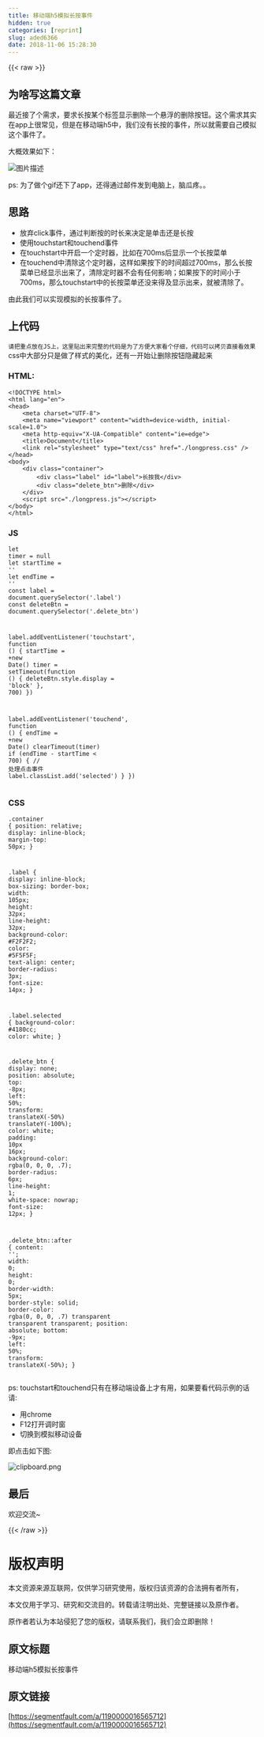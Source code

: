 ```yaml
---
title: 移动端h5模拟长按事件
hidden: true
categories: [reprint]
slug: aded6366
date: 2018-11-06 15:28:30
---
```


{{< raw >}}
<h2 id="articleHeader0">&#x4E3A;&#x5565;&#x5199;&#x8FD9;&#x7BC7;&#x6587;&#x7AE0;</h2><p>&#x6700;&#x8FD1;&#x63A5;&#x4E86;&#x4E2A;&#x9700;&#x6C42;&#xFF0C;&#x8981;&#x6C42;&#x957F;&#x6309;&#x67D0;&#x4E2A;&#x6807;&#x7B7E;&#x663E;&#x793A;&#x5220;&#x9664;&#x4E00;&#x4E2A;&#x60AC;&#x6D6E;&#x7684;&#x5220;&#x9664;&#x6309;&#x94AE;&#x3002;&#x8FD9;&#x4E2A;&#x9700;&#x6C42;&#x5176;&#x5B9E;&#x5728;app&#x4E0A;&#x5F88;&#x5E38;&#x89C1;&#xFF0C;&#x4F46;&#x662F;&#x5728;&#x79FB;&#x52A8;&#x7AEF;h5&#x4E2D;&#xFF0C;&#x6211;&#x4EEC;&#x6CA1;&#x6709;&#x957F;&#x6309;&#x7684;&#x4E8B;&#x4EF6;&#xFF0C;&#x6240;&#x4EE5;&#x5C31;&#x9700;&#x8981;&#x81EA;&#x5DF1;&#x6A21;&#x62DF;&#x8FD9;&#x4E2A;&#x4E8B;&#x4EF6;&#x4E86;&#x3002;</p><p>&#x5927;&#x6982;&#x6548;&#x679C;&#x5982;&#x4E0B;&#xFF1A;</p><p><span class="img-wrap"><img data-src="/img/bVbhFBD?w=480&amp;h=853" src="https://static.alili.tech/img/bVbhFBD?w=480&amp;h=853" alt="&#x56FE;&#x7247;&#x63CF;&#x8FF0;" title="&#x56FE;&#x7247;&#x63CF;&#x8FF0;" style="cursor:pointer;display:inline"></span></p><p>ps: &#x4E3A;&#x4E86;&#x505A;&#x4E2A;gif&#x8FD8;&#x4E0B;&#x4E86;app&#xFF0C;&#x8FD8;&#x5F97;&#x901A;&#x8FC7;&#x90AE;&#x4EF6;&#x53D1;&#x5230;&#x7535;&#x8111;&#x4E0A;&#xFF0C;&#x8111;&#x74DC;&#x75BC;&#x3002;&#x3002;</p><h2 id="articleHeader1">&#x601D;&#x8DEF;</h2><ul><li>&#x653E;&#x5F03;click&#x4E8B;&#x4EF6;&#xFF0C;&#x901A;&#x8FC7;&#x5224;&#x65AD;&#x6309;&#x7684;&#x65F6;&#x957F;&#x6765;&#x51B3;&#x5B9A;&#x662F;&#x5355;&#x51FB;&#x8FD8;&#x662F;&#x957F;&#x6309;</li><li>&#x4F7F;&#x7528;touchstart&#x548C;touchend&#x4E8B;&#x4EF6;</li><li>&#x5728;touchstart&#x4E2D;&#x5F00;&#x542F;&#x4E00;&#x4E2A;&#x5B9A;&#x65F6;&#x5668;&#xFF0C;&#x6BD4;&#x5982;&#x5728;700ms&#x540E;&#x663E;&#x793A;&#x4E00;&#x4E2A;&#x957F;&#x6309;&#x83DC;&#x5355;</li><li>&#x5728;touchend&#x4E2D;&#x6E05;&#x9664;&#x8FD9;&#x4E2A;&#x5B9A;&#x65F6;&#x5668;&#xFF0C;&#x8FD9;&#x6837;&#x5982;&#x679C;&#x6309;&#x4E0B;&#x7684;&#x65F6;&#x95F4;&#x8D85;&#x8FC7;700ms&#xFF0C;&#x90A3;&#x4E48;&#x957F;&#x6309;&#x83DC;&#x5355;&#x5DF2;&#x7ECF;&#x663E;&#x793A;&#x51FA;&#x6765;&#x4E86;&#xFF0C;&#x6E05;&#x9664;&#x5B9A;&#x65F6;&#x5668;&#x4E0D;&#x4F1A;&#x6709;&#x4EFB;&#x4F55;&#x5F71;&#x54CD;&#xFF1B;&#x5982;&#x679C;&#x6309;&#x4E0B;&#x7684;&#x65F6;&#x95F4;&#x5C0F;&#x4E8E;700ms&#xFF0C;&#x90A3;&#x4E48;touchstart&#x4E2D;&#x7684;&#x957F;&#x6309;&#x83DC;&#x5355;&#x8FD8;&#x6CA1;&#x6765;&#x5F97;&#x53CA;&#x663E;&#x793A;&#x51FA;&#x6765;&#xFF0C;&#x5C31;&#x88AB;&#x6E05;&#x9664;&#x4E86;&#x3002;</li></ul><p>&#x7531;&#x6B64;&#x6211;&#x4EEC;&#x53EF;&#x4EE5;&#x5B9E;&#x73B0;&#x6A21;&#x62DF;&#x7684;&#x957F;&#x6309;&#x4E8B;&#x4EF6;&#x4E86;&#x3002;</p><h2 id="articleHeader2">&#x4E0A;&#x4EE3;&#x7801;</h2><p><code>&#x8BF7;&#x628A;&#x91CD;&#x70B9;&#x653E;&#x5728;JS&#x4E0A;&#xFF0C;&#x8FD9;&#x91CC;&#x8D34;&#x51FA;&#x6765;&#x5B8C;&#x6574;&#x7684;&#x4EE3;&#x7801;&#x662F;&#x4E3A;&#x4E86;&#x65B9;&#x4FBF;&#x5927;&#x5BB6;&#x770B;&#x4E2A;&#x4ED4;&#x7EC6;&#xFF0C;&#x4EE3;&#x7801;&#x53EF;&#x4EE5;&#x62F7;&#x8D1D;&#x76F4;&#x63A5;&#x770B;&#x6548;&#x679C;</code><br>css&#x4E2D;&#x5927;&#x90E8;&#x5206;&#x53EA;&#x662F;&#x505A;&#x4E86;&#x6837;&#x5F0F;&#x7684;&#x7F8E;&#x5316;&#xFF0C;&#x8FD8;&#x6709;&#x4E00;&#x5F00;&#x59CB;&#x8BA9;&#x5220;&#x9664;&#x6309;&#x94AE;&#x9690;&#x85CF;&#x8D77;&#x6765;</p><h3 id="articleHeader3">HTML:</h3><div class="widget-codetool" style="display:none"><div class="widget-codetool--inner"><span class="selectCode code-tool" data-toggle="tooltip" data-placement="top" title="" data-original-title="&#x5168;&#x9009;"></span> <span type="button" class="copyCode code-tool" data-toggle="tooltip" data-placement="top" data-clipboard-text="&lt;!DOCTYPE html&gt;
&lt;html lang=&quot;en&quot;&gt;
&lt;head&gt;
    &lt;meta charset=&quot;UTF-8&quot;&gt;
    &lt;meta name=&quot;viewport&quot; content=&quot;width=device-width, initial-scale=1.0&quot;&gt;
    &lt;meta http-equiv=&quot;X-UA-Compatible&quot; content=&quot;ie=edge&quot;&gt;
    &lt;title&gt;Document&lt;/title&gt;
    &lt;link rel=&quot;stylesheet&quot; type=&quot;text/css&quot; href=&quot;./longpress.css&quot; /&gt;
&lt;/head&gt;
&lt;body&gt;
    &lt;div class=&quot;container&quot;&gt;
        &lt;div class=&quot;label&quot; id=&quot;label&quot;&gt;&#x957F;&#x6309;&#x6211;&lt;/div&gt;
        &lt;div class=&quot;delete_btn&quot;&gt;&#x5220;&#x9664;&lt;/div&gt;
    &lt;/div&gt;
    &lt;script src=&quot;./longpress.js&quot;&gt;&lt;/script&gt;
&lt;/body&gt;
&lt;/html&gt;" title="" data-original-title="&#x590D;&#x5236;"></span> <span type="button" class="saveToNote code-tool" data-toggle="tooltip" data-placement="top" title="" data-original-title="&#x653E;&#x8FDB;&#x7B14;&#x8BB0;"></span></div></div><pre class="hljs xml"><code><span class="hljs-meta">&lt;!DOCTYPE html&gt;</span>
<span class="hljs-tag">&lt;<span class="hljs-name">html</span> <span class="hljs-attr">lang</span>=<span class="hljs-string">&quot;en&quot;</span>&gt;</span>
<span class="hljs-tag">&lt;<span class="hljs-name">head</span>&gt;</span>
    <span class="hljs-tag">&lt;<span class="hljs-name">meta</span> <span class="hljs-attr">charset</span>=<span class="hljs-string">&quot;UTF-8&quot;</span>&gt;</span>
    <span class="hljs-tag">&lt;<span class="hljs-name">meta</span> <span class="hljs-attr">name</span>=<span class="hljs-string">&quot;viewport&quot;</span> <span class="hljs-attr">content</span>=<span class="hljs-string">&quot;width=device-width, initial-scale=1.0&quot;</span>&gt;</span>
    <span class="hljs-tag">&lt;<span class="hljs-name">meta</span> <span class="hljs-attr">http-equiv</span>=<span class="hljs-string">&quot;X-UA-Compatible&quot;</span> <span class="hljs-attr">content</span>=<span class="hljs-string">&quot;ie=edge&quot;</span>&gt;</span>
    <span class="hljs-tag">&lt;<span class="hljs-name">title</span>&gt;</span>Document<span class="hljs-tag">&lt;/<span class="hljs-name">title</span>&gt;</span>
    <span class="hljs-tag">&lt;<span class="hljs-name">link</span> <span class="hljs-attr">rel</span>=<span class="hljs-string">&quot;stylesheet&quot;</span> <span class="hljs-attr">type</span>=<span class="hljs-string">&quot;text/css&quot;</span> <span class="hljs-attr">href</span>=<span class="hljs-string">&quot;./longpress.css&quot;</span> /&gt;</span>
<span class="hljs-tag">&lt;/<span class="hljs-name">head</span>&gt;</span>
<span class="hljs-tag">&lt;<span class="hljs-name">body</span>&gt;</span>
    <span class="hljs-tag">&lt;<span class="hljs-name">div</span> <span class="hljs-attr">class</span>=<span class="hljs-string">&quot;container&quot;</span>&gt;</span>
        <span class="hljs-tag">&lt;<span class="hljs-name">div</span> <span class="hljs-attr">class</span>=<span class="hljs-string">&quot;label&quot;</span> <span class="hljs-attr">id</span>=<span class="hljs-string">&quot;label&quot;</span>&gt;</span>&#x957F;&#x6309;&#x6211;<span class="hljs-tag">&lt;/<span class="hljs-name">div</span>&gt;</span>
        <span class="hljs-tag">&lt;<span class="hljs-name">div</span> <span class="hljs-attr">class</span>=<span class="hljs-string">&quot;delete_btn&quot;</span>&gt;</span>&#x5220;&#x9664;<span class="hljs-tag">&lt;/<span class="hljs-name">div</span>&gt;</span>
    <span class="hljs-tag">&lt;/<span class="hljs-name">div</span>&gt;</span>
    <span class="hljs-tag">&lt;<span class="hljs-name">script</span> <span class="hljs-attr">src</span>=<span class="hljs-string">&quot;./longpress.js&quot;</span>&gt;</span><span class="undefined"></span><span class="hljs-tag">&lt;/<span class="hljs-name">script</span>&gt;</span>
<span class="hljs-tag">&lt;/<span class="hljs-name">body</span>&gt;</span>
<span class="hljs-tag">&lt;/<span class="hljs-name">html</span>&gt;</span></code></pre><h3 id="articleHeader4">JS</h3><div class="widget-codetool" style="display:none"><div class="widget-codetool--inner"><span class="selectCode code-tool" data-toggle="tooltip" data-placement="top" title="" data-original-title="&#x5168;&#x9009;"></span> <span type="button" class="copyCode code-tool" data-toggle="tooltip" data-placement="top" data-clipboard-text="let timer = null
let startTime = &apos;&apos;
let endTime = &apos;&apos;
const label = document.querySelector(&apos;.label&apos;)
const deleteBtn = document.querySelector(&apos;.delete_btn&apos;)

label.addEventListener(&apos;touchstart&apos;, function () {
  startTime = +new Date()
  timer = setTimeout(function () {
    deleteBtn.style.display = &apos;block&apos;
  }, 700)
})

label.addEventListener(&apos;touchend&apos;, function () {
  endTime = +new Date()
  clearTimeout(timer)
  if (endTime - startTime &lt; 700) {
    // &#x5904;&#x7406;&#x70B9;&#x51FB;&#x4E8B;&#x4EF6;
    label.classList.add(&apos;selected&apos;)
  }
})
" title="" data-original-title="&#x590D;&#x5236;"></span> <span type="button" class="saveToNote code-tool" data-toggle="tooltip" data-placement="top" title="" data-original-title="&#x653E;&#x8FDB;&#x7B14;&#x8BB0;"></span></div></div><pre class="hljs javascript"><code><span class="hljs-keyword">let</span> timer = <span class="hljs-literal">null</span>
<span class="hljs-keyword">let</span> startTime = <span class="hljs-string">&apos;&apos;</span>
<span class="hljs-keyword">let</span> endTime = <span class="hljs-string">&apos;&apos;</span>
<span class="hljs-keyword">const</span> label = <span class="hljs-built_in">document</span>.querySelector(<span class="hljs-string">&apos;.label&apos;</span>)
<span class="hljs-keyword">const</span> deleteBtn = <span class="hljs-built_in">document</span>.querySelector(<span class="hljs-string">&apos;.delete_btn&apos;</span>)

label.addEventListener(<span class="hljs-string">&apos;touchstart&apos;</span>, <span class="hljs-function"><span class="hljs-keyword">function</span> (<span class="hljs-params"></span>) </span>{
  startTime = +<span class="hljs-keyword">new</span> <span class="hljs-built_in">Date</span>()
  timer = setTimeout(<span class="hljs-function"><span class="hljs-keyword">function</span> (<span class="hljs-params"></span>) </span>{
    deleteBtn.style.display = <span class="hljs-string">&apos;block&apos;</span>
  }, <span class="hljs-number">700</span>)
})

label.addEventListener(<span class="hljs-string">&apos;touchend&apos;</span>, <span class="hljs-function"><span class="hljs-keyword">function</span> (<span class="hljs-params"></span>) </span>{
  endTime = +<span class="hljs-keyword">new</span> <span class="hljs-built_in">Date</span>()
  clearTimeout(timer)
  <span class="hljs-keyword">if</span> (endTime - startTime &lt; <span class="hljs-number">700</span>) {
    <span class="hljs-comment">// &#x5904;&#x7406;&#x70B9;&#x51FB;&#x4E8B;&#x4EF6;</span>
    label.classList.add(<span class="hljs-string">&apos;selected&apos;</span>)
  }
})
</code></pre><h3 id="articleHeader5">CSS</h3><div class="widget-codetool" style="display:none"><div class="widget-codetool--inner"><span class="selectCode code-tool" data-toggle="tooltip" data-placement="top" title="" data-original-title="&#x5168;&#x9009;"></span> <span type="button" class="copyCode code-tool" data-toggle="tooltip" data-placement="top" data-clipboard-text=".container {
    position: relative;
    display: inline-block;
    margin-top: 50px;
}

.label {
    display: inline-block;
    box-sizing: border-box;
    width: 105px;
    height: 32px;
    line-height: 32px;
    background-color: #F2F2F2;
    color: #5F5F5F;
    text-align: center;
    border-radius: 3px;
    font-size: 14px;
}

.label.selected {
    background-color: #4180cc;
    color: white;
}

.delete_btn {
    display: none;
    position: absolute;
    top: -8px;
    left: 50%;
    transform: translateX(-50%) translateY(-100%);
    color: white;
    padding: 10px 16px;
    background-color: rgba(0, 0, 0, .7);
    border-radius: 6px;
    line-height: 1;
    white-space: nowrap;
    font-size: 12px;
}

.delete_btn::after {
    content: &apos;&apos;;
    width: 0;
    height: 0;
    border-width: 5px;
    border-style: solid;
    border-color: rgba(0, 0, 0, .7) transparent transparent transparent;
    position: absolute;
    bottom: -9px;
    left: 50%;
    transform: translateX(-50%);
}
" title="" data-original-title="&#x590D;&#x5236;"></span> <span type="button" class="saveToNote code-tool" data-toggle="tooltip" data-placement="top" title="" data-original-title="&#x653E;&#x8FDB;&#x7B14;&#x8BB0;"></span></div></div><pre class="hljs css"><code><span class="hljs-selector-class">.container</span> {
    <span class="hljs-attribute">position</span>: relative;
    <span class="hljs-attribute">display</span>: inline-block;
    <span class="hljs-attribute">margin-top</span>: <span class="hljs-number">50px</span>;
}

<span class="hljs-selector-class">.label</span> {
    <span class="hljs-attribute">display</span>: inline-block;
    <span class="hljs-attribute">box-sizing</span>: border-box;
    <span class="hljs-attribute">width</span>: <span class="hljs-number">105px</span>;
    <span class="hljs-attribute">height</span>: <span class="hljs-number">32px</span>;
    <span class="hljs-attribute">line-height</span>: <span class="hljs-number">32px</span>;
    <span class="hljs-attribute">background-color</span>: <span class="hljs-number">#F2F2F2</span>;
    <span class="hljs-attribute">color</span>: <span class="hljs-number">#5F5F5F</span>;
    <span class="hljs-attribute">text-align</span>: center;
    <span class="hljs-attribute">border-radius</span>: <span class="hljs-number">3px</span>;
    <span class="hljs-attribute">font-size</span>: <span class="hljs-number">14px</span>;
}

<span class="hljs-selector-class">.label</span><span class="hljs-selector-class">.selected</span> {
    <span class="hljs-attribute">background-color</span>: <span class="hljs-number">#4180cc</span>;
    <span class="hljs-attribute">color</span>: white;
}

<span class="hljs-selector-class">.delete_btn</span> {
    <span class="hljs-attribute">display</span>: none;
    <span class="hljs-attribute">position</span>: absolute;
    <span class="hljs-attribute">top</span>: -<span class="hljs-number">8px</span>;
    <span class="hljs-attribute">left</span>: <span class="hljs-number">50%</span>;
    <span class="hljs-attribute">transform</span>: <span class="hljs-built_in">translateX</span>(-50%) <span class="hljs-built_in">translateY</span>(-100%);
    <span class="hljs-attribute">color</span>: white;
    <span class="hljs-attribute">padding</span>: <span class="hljs-number">10px</span> <span class="hljs-number">16px</span>;
    <span class="hljs-attribute">background-color</span>: <span class="hljs-built_in">rgba</span>(0, 0, 0, .7);
    <span class="hljs-attribute">border-radius</span>: <span class="hljs-number">6px</span>;
    <span class="hljs-attribute">line-height</span>: <span class="hljs-number">1</span>;
    <span class="hljs-attribute">white-space</span>: nowrap;
    <span class="hljs-attribute">font-size</span>: <span class="hljs-number">12px</span>;
}

<span class="hljs-selector-class">.delete_btn</span><span class="hljs-selector-pseudo">::after</span> {
    <span class="hljs-attribute">content</span>: <span class="hljs-string">&apos;&apos;</span>;
    <span class="hljs-attribute">width</span>: <span class="hljs-number">0</span>;
    <span class="hljs-attribute">height</span>: <span class="hljs-number">0</span>;
    <span class="hljs-attribute">border-width</span>: <span class="hljs-number">5px</span>;
    <span class="hljs-attribute">border-style</span>: solid;
    <span class="hljs-attribute">border-color</span>: <span class="hljs-built_in">rgba</span>(0, 0, 0, .7) transparent transparent transparent;
    <span class="hljs-attribute">position</span>: absolute;
    <span class="hljs-attribute">bottom</span>: -<span class="hljs-number">9px</span>;
    <span class="hljs-attribute">left</span>: <span class="hljs-number">50%</span>;
    <span class="hljs-attribute">transform</span>: <span class="hljs-built_in">translateX</span>(-50%);
}
</code></pre><p>ps: touchstart&#x548C;touchend&#x53EA;&#x6709;&#x5728;&#x79FB;&#x52A8;&#x7AEF;&#x8BBE;&#x5907;&#x4E0A;&#x624D;&#x6709;&#x7528;&#xFF0C;&#x5982;&#x679C;&#x8981;&#x770B;&#x4EE3;&#x7801;&#x793A;&#x4F8B;&#x7684;&#x8BDD;&#x8BF7;:</p><ul><li>&#x7528;chrome</li><li>F12&#x6253;&#x5F00;&#x8C03;&#x65F6;&#x7A97;</li><li>&#x5207;&#x6362;&#x5230;&#x6A21;&#x62DF;&#x79FB;&#x52A8;&#x8BBE;&#x5907;</li></ul><p>&#x5373;&#x70B9;&#x51FB;&#x5982;&#x4E0B;&#x56FE;:</p><p><span class="img-wrap"><img data-src="/img/bVbhFCW?w=565&amp;h=505" src="https://static.alili.tech/img/bVbhFCW?w=565&amp;h=505" alt="clipboard.png" title="clipboard.png" style="cursor:pointer;display:inline"></span></p><h2 id="articleHeader6">&#x6700;&#x540E;</h2><p>&#x6B22;&#x8FCE;&#x4EA4;&#x6D41;~</p>
{{< /raw >}}

# 版权声明
本文资源来源互联网，仅供学习研究使用，版权归该资源的合法拥有者所有，

本文仅用于学习、研究和交流目的。转载请注明出处、完整链接以及原作者。 

原作者若认为本站侵犯了您的版权，请联系我们，我们会立即删除！

## 原文标题
移动端h5模拟长按事件

## 原文链接
[https://segmentfault.com/a/1190000016565712](https://segmentfault.com/a/1190000016565712)

